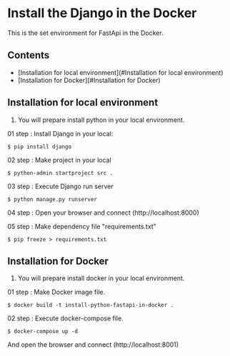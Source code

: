 # Install the Django in the Docker

This is the set environment for FastApi in the Docker.

## Contents

* [Installation for local environment](#Installation for local environment)
* [Installation for Docker](#Installation for Docker)


## Installation for local environment

1. You will prepare install python in your local environment.


01 step : Install Django in your local:

    $ pip install django 

02 step : Make project in your local

    $ python-admin startproject src .

03 step : Execute Django run server

    $ python manage.py runserver

04 step : Open your browser and connect (http://localhost:8000)

05 step : Make dependency file "requirements.txt"

    $ pip freeze > requirements.txt


## Installation for Docker

1. You will prepare install docker in your local environment.

01 step : Make Docker image file.

    $ docker build -t install-python-fastapi-in-docker . 

02 step : Execute docker-compose file.

    $ docker-compose up -d

And open the browser and connect (http://localhost:8001)